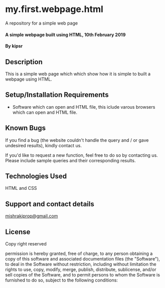 # my.first.webpage.html
A repository for a simple web page
#### A simple webpage built using HTML, 10th February 2019
#### By **kipsr**
## Description
This is a simple web page which which show how it is simple to built a webpage using HTML.
## Setup/Installation Requirements
* Software which can open and HTML file, this iclude varous browsers which can open and HTML file.
 

## Known Bugs
If you find a bug (the website couldn't handle the query and / or gave undesired results), kindly contact us.

If you'd like to request a new function, feel free to do so by contacting us. Please include sample queries and their corresponding results.
## Technologies Used
HTML and CSS
## Support and contact details
mishrakiprop@gmail.com
## License
Copy right reserved

permission is hereby granted, free of charge, to any person obtaining a copy
of this software and associated documentation files (the "Software"), to deal
in the Software without restriction, including without limitation the rights
to use, copy, modify, merge, publish, distribute, sublicense, and/or sell
copies of the Software, and to permit persons to whom the Software is
furnished to do so, subject to the following conditions:
